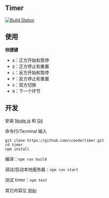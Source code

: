 Timer
---

[![Build Status](https://travis-ci.org/ccoode/timer.svg?branch=master)](https://travis-ci.org/ccoode/timer)

## 使用

**快捷键**

- `A`：正方开始和暂停
- `Q`：正方停止和重置
- `L`：反方开始和暂停
- `P`：反方停止和重置
- `G`：双方切换
- `N`：下一个环节

## 开发

安装 [Node.js](https://nodejs.org/) 和 [Git](https://git-scm.com/)

命令行/Terminal 输入

```
git clone https://github.com/ccoode/timer.git
cd timer
npm install
```

编译：`npm run build`

调试/启动本地服务器：`npm run start`

测试 timer：`npm test`

其它内容见 [Wiki](https://github.com/ccoode/timer/wiki)

